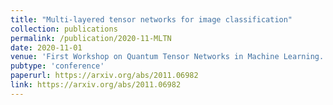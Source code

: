 ```yaml
---
title: "Multi-layered tensor networks for image classification"
collection: publications
permalink: /publication/2020-11-MLTN
date: 2020-11-01
venue: 'First Workshop on Quantum Tensor Networks in Machine Learning. In conjunction with 34th NeurIPS, 2020.'
pubtype: 'conference'
paperurl: https://arxiv.org/abs/2011.06982
link: https://arxiv.org/abs/2011.06982
---
```

